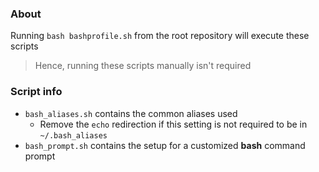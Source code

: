 ### About

Running `bash bashprofile.sh` from the root repository will execute these scripts

> Hence, running these scripts manually isn't required

### Script info

- `bash_aliases.sh` contains the common aliases used
  - Remove the `echo` redirection if this setting is not required to be in `~/.bash_aliases`
- `bash_prompt.sh` contains the setup for a customized **bash** command prompt
